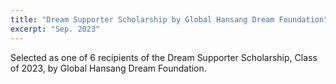```yaml
---
title: "Dream Supporter Scholarship by Global Hansang Dream Foundation"
excerpt: "Sep. 2023"
---
```


Selected as one of 6 recipients of the Dream Supporter Scholarship, Class of 2023, by Global Hansang Dream Foundation.
